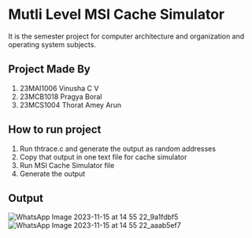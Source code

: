 # Mutli Level MSI Cache Simulator
It is the semester project for computer architecture and organization and operating system subjects.
## Project Made By
1. 23MAI1006 Vinusha C V   
2. 23MCB1018 Pragya Boral   
3. 23MCS1004 Thorat Amey Arun
## How to run project
1. Run thtrace.c and generate the output as random addresses
2. Copy that output in one text file for cache simulator
3. Run MSI Cache Simulator file
4. Generate the output
## Output
![WhatsApp Image 2023-11-15 at 14 55 22_9a1fdbf5](https://github.com/thoratamey/Mutli_Level_MSI_Cache_Simulator/assets/88768050/20a14317-e767-4e04-95f4-af629a53da9e)
![WhatsApp Image 2023-11-15 at 14 55 22_aaab5ef7](https://github.com/thoratamey/Mutli_Level_MSI_Cache_Simulator/assets/88768050/6134816c-af70-4404-a43c-cb58157d48c8)


